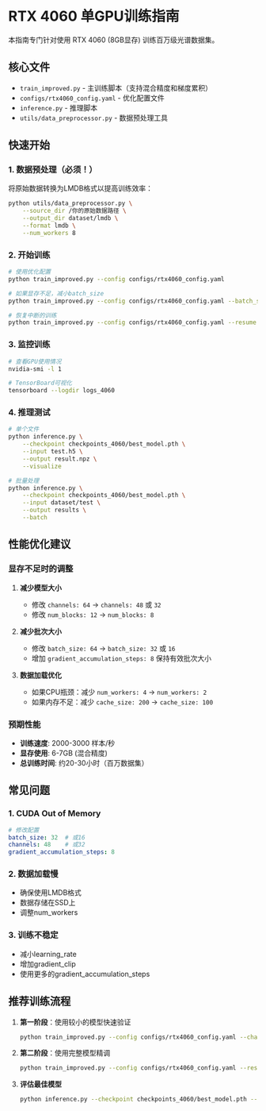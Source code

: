 # RTX 4060 单GPU训练指南

本指南专门针对使用 RTX 4060 (8GB显存) 训练百万级光谱数据集。

## 核心文件

- `train_improved.py` - 主训练脚本（支持混合精度和梯度累积）
- `configs/rtx4060_config.yaml` - 优化配置文件
- `inference.py` - 推理脚本
- `utils/data_preprocessor.py` - 数据预处理工具

## 快速开始

### 1. 数据预处理（必须！）

将原始数据转换为LMDB格式以提高训练效率：

```bash
python utils/data_preprocessor.py \
    --source_dir /你的原始数据路径 \
    --output_dir dataset/lmdb \
    --format lmdb \
    --num_workers 8
```

### 2. 开始训练

```bash
# 使用优化配置
python train_improved.py --config configs/rtx4060_config.yaml

# 如果显存不足，减小batch_size
python train_improved.py --config configs/rtx4060_config.yaml --batch_size 32

# 恢复中断的训练
python train_improved.py --config configs/rtx4060_config.yaml --resume checkpoints_4060/checkpoint_epoch_50.pth
```

### 3. 监控训练

```bash
# 查看GPU使用情况
nvidia-smi -l 1

# TensorBoard可视化
tensorboard --logdir logs_4060
```

### 4. 推理测试

```bash
# 单个文件
python inference.py \
    --checkpoint checkpoints_4060/best_model.pth \
    --input test.h5 \
    --output result.npz \
    --visualize

# 批量处理
python inference.py \
    --checkpoint checkpoints_4060/best_model.pth \
    --input dataset/test \
    --output results \
    --batch
```

## 性能优化建议

### 显存不足时的调整

1. **减少模型大小**
   - 修改 `channels: 64` → `channels: 48` 或 `32`
   - 修改 `num_blocks: 12` → `num_blocks: 8`

2. **减少批次大小**
   - 修改 `batch_size: 64` → `batch_size: 32` 或 `16`
   - 增加 `gradient_accumulation_steps: 8` 保持有效批次大小

3. **数据加载优化**
   - 如果CPU瓶颈：减少 `num_workers: 4` → `num_workers: 2`
   - 如果内存不足：减少 `cache_size: 200` → `cache_size: 100`

### 预期性能

- **训练速度**: 2000-3000 样本/秒
- **显存使用**: 6-7GB (混合精度)
- **总训练时间**: 约20-30小时（百万数据集）

## 常见问题

### 1. CUDA Out of Memory
```yaml
# 修改配置
batch_size: 32  # 或16
channels: 48    # 或32
gradient_accumulation_steps: 8
```

### 2. 数据加载慢
- 确保使用LMDB格式
- 数据存储在SSD上
- 调整num_workers

### 3. 训练不稳定
- 减小learning_rate
- 增加gradient_clip
- 使用更多的gradient_accumulation_steps

## 推荐训练流程

1. **第一阶段**：使用较小的模型快速验证
   ```bash
   python train_improved.py --config configs/rtx4060_config.yaml --channels 32 --num_epochs 20
   ```

2. **第二阶段**：使用完整模型精调
   ```bash
   python train_improved.py --config configs/rtx4060_config.yaml --resume checkpoints_4060/checkpoint_epoch_20.pth
   ```

3. **评估最佳模型**
   ```bash
   python inference.py --checkpoint checkpoints_4060/best_model.pth --input dataset/test --batch
   ```
